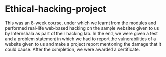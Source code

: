 # Ethical-hacking-project
This was an 8-week course, under which we learnt from the modules and performed real-life web-based hacking on the sample websites given to us by Internshala as part of their hacking lab. In the end, we were given a test and a problem statement in which we had to report the vulnerabilities of a website given to us and make a project report mentioning the damage that it could cause. After the completion, we were awarded a certificate.
